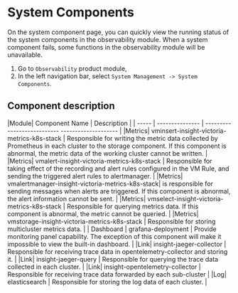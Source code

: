 # System Components

On the system component page, you can quickly view the running status of the system components in the observability module. When a system component fails, some functions in the observability module will be unavailable.

1. Go to `Observability` product module,
2. In the left navigation bar, select `System Management -> System Components`.
  
     

## Component description

|Module| Component Name | Description |
| ----- | --------------- | --------------------------- -------------------- |
|Metrics| vminsert-insight-victoria-metrics-k8s-stack | Responsible for writing the metric data collected by Prometheus in each cluster to the storage component. If this component is abnormal, the metric data of the working cluster cannot be written. |
|Metrics| vmalert-insight-victoria-metrics-k8s-stack | Responsible for taking effect of the recording and alert rules configured in the VM Rule, and sending the triggered alert rules to alertmanager. |
|Metrics| vmalertmanager-insight-victoria-metrics-k8s-stack| is responsible for sending messages when alerts are triggered. If this component is abnormal, the alert information cannot be sent. |
|Metrics| vmselect-insight-victoria-metrics-k8s-stack | Responsible for querying metrics data. If this component is abnormal, the metric cannot be queried. |
|Metrics| vmstorage-insight-victoria-metrics-k8s-stack | Responsible for storing multicluster metrics data. |
| Dashboard | grafana-deployment | Provide monitoring panel capability. The exception of this component will make it impossible to view the built-in dashboard. |
|Link| insight-jaeger-collector | Responsible for receiving trace data in opentelemetry-collector and storing it. |
|Link| insight-jaeger-query | Responsible for querying the trace data collected in each cluster. |
|Link| insight-opentelemetry-collector | Responsible for receiving trace data forwarded by each sub-cluster |
|Log| elasticsearch | Responsible for storing the log data of each cluster. |